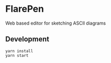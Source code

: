 # FlarePen

Web based editor for sketching ASCII diagrams

## Development

```
yarn install
yarn start
```
